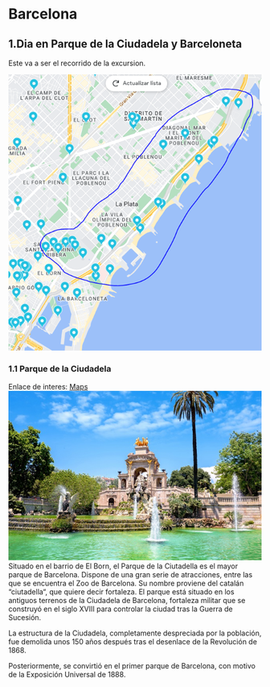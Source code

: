 # Barcelona
## 1.Dia en Parque de la Ciudadela y Barceloneta

Este va a ser el recorrido de la excursion.

![recorrido-dia-barceloneta](https://github.com/OscarVaroSoriano/barcelona/blob/main/fotos/dia-barceloneta.PNG?raw=true)


 ### 1.1 Parque de la Ciudadela
Enlace de interes: [Maps](https://www.google.com/maps/place/Parque+de+la+Ciudadela/@41.388123,2.1838265,17z/data=!3m1!4b1!4m5!3m4!1s0x12a4a2fd439609e1:0x42386118e65a3d70!8m2!3d41.388123!4d2.1860152?hl=es)
![recorrido-dia-barceloneta](https://github.com/OscarVaroSoriano/barcelona/blob/main/fotos/ciudadela.jpeg?raw=true)
Situado en el barrio de El Born, el Parque de la Ciutadella es el mayor parque de Barcelona. Dispone de una gran serie de atracciones, entre las que se encuentra el Zoo de Barcelona.
Su nombre proviene del catalán “ciutadella“, que quiere decir fortaleza. El parque está situado en los antiguos terrenos de la Ciudadela de Barcelona, fortaleza militar que se construyó en el siglo XVIII para controlar la ciudad tras la Guerra de Sucesión.

La estructura de la Ciudadela, completamente despreciada por la población, fue demolida unos 150 años después tras el desenlace de la Revolución de 1868.

Posteriormente, se convirtió en el primer parque de Barcelona, con motivo de la Exposición Universal de 1888.